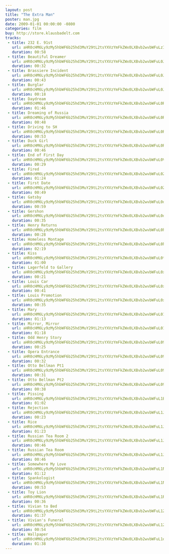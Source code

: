 ```yaml
---
layout: post
title: "The Extra Man"
poster: man.jpg
date: 2009-01-01 00:00:00 -0800
categories: film
buy: http://store.klausbadelt.com
tracks:
 - title: 232 E. 91st
   url: aHR0cHM6Ly9zMy5hbWF6b25hd3MuY29tL2tsYXVzYmFkZWx0LXBvb2wvbWFuLzIzMiBFLiA5MXN0Lm1wMw==
   duration: 00:58
 - title: Beautiful Dreamer
   url: aHR0cHM6Ly9zMy5hbWF6b25hd3MuY29tL2tsYXVzYmFkZWx0LXBvb2wvbWFuL0JlYXV0aWZ1bCBEcmVhbWVyLm1wMw==
   duration: 00:32
 - title: Brassiere Incident
   url: aHR0cHM6Ly9zMy5hbWF6b25hd3MuY29tL2tsYXVzYmFkZWx0LXBvb2wvbWFuL0JyYXNzaWVyZSBJbmNpZGVudC5tcDM=
   duration: 00:43
 - title: Burglar
   url: aHR0cHM6Ly9zMy5hbWF6b25hd3MuY29tL2tsYXVzYmFkZWx0LXBvb2wvbWFuL0J1cmdsYXIubXAz
   duration: 00:18
 - title: Daydream
   url: aHR0cHM6Ly9zMy5hbWF6b25hd3MuY29tL2tsYXVzYmFkZWx0LXBvb2wvbWFuL0RheWRyZWFtLm1wMw==
   duration: 01:46
 - title: Dreaming of Russia
   url: aHR0cHM6Ly9zMy5hbWF6b25hd3MuY29tL2tsYXVzYmFkZWx0LXBvb2wvbWFuL0RyZWFtaW5nIG9mIFJ1c3NpYS5tcDM=
   duration: 00:48
 - title: Driving to SH
   url: aHR0cHM6Ly9zMy5hbWF6b25hd3MuY29tL2tsYXVzYmFkZWx0LXBvb2wvbWFuL0RyaXZpbmcgdG8gU0gubXAz
   duration: 00:53
 - title: Duck Girl
   url: aHR0cHM6Ly9zMy5hbWF6b25hd3MuY29tL2tsYXVzYmFkZWx0LXBvb2wvbWFuL0R1Y2sgR2lybC5tcDM=
   duration: 00:46
 - title: End of First Day
   url: aHR0cHM6Ly9zMy5hbWF6b25hd3MuY29tL2tsYXVzYmFkZWx0LXBvb2wvbWFuL0VuZCBvZiBGaXJzdCBEYXkubXAz
   duration: 00:29
 - title: Fired
   url: aHR0cHM6Ly9zMy5hbWF6b25hd3MuY29tL2tsYXVzYmFkZWx0LXBvb2wvbWFuL0ZpcmVkLm1wMw==
   duration: 01:24
 - title: First Date
   url: aHR0cHM6Ly9zMy5hbWF6b25hd3MuY29tL2tsYXVzYmFkZWx0LXBvb2wvbWFuL0ZpcnN0IERhdGUubXAz
   duration: 00:49
 - title: Gatsby
   url: aHR0cHM6Ly9zMy5hbWF6b25hd3MuY29tL2tsYXVzYmFkZWx0LXBvb2wvbWFuL0dhdHNieS5tcDM=
   duration: 00:59
 - title: Gershon
   url: aHR0cHM6Ly9zMy5hbWF6b25hd3MuY29tL2tsYXVzYmFkZWx0LXBvb2wvbWFuL0dlcnNob24ubXAz
   duration: 00:35
 - title: Henry Returns
   url: aHR0cHM6Ly9zMy5hbWF6b25hd3MuY29tL2tsYXVzYmFkZWx0LXBvb2wvbWFuL0hlbnJ5IFJldHVybnMubXAz
   duration: 00:28
 - title: Homeless Montage
   url: aHR0cHM6Ly9zMy5hbWF6b25hd3MuY29tL2tsYXVzYmFkZWx0LXBvb2wvbWFuL0hvbWVsZXNzIE1vbnRhZ2UubXAz
   duration: 02:19
 - title: Kiss
   url: aHR0cHM6Ly9zMy5hbWF6b25hd3MuY29tL2tsYXVzYmFkZWx0LXBvb2wvbWFuL0tpc3MubXAz
   duration: 01:00
 - title: Lagerfeld to Gallery 
   url: aHR0cHM6Ly9zMy5hbWF6b25hd3MuY29tL2tsYXVzYmFkZWx0LXBvb2wvbWFuL0xhZ2VyZmVsZCB0byBHYWxsZXJ5Lm1wMw==
   duration: 00:21
 - title: Louis Car
   url: aHR0cHM6Ly9zMy5hbWF6b25hd3MuY29tL2tsYXVzYmFkZWx0LXBvb2wvbWFuL0xvdWlzIENhci5tcDM=
   duration: 00:41
 - title: Louis Promotion
   url: aHR0cHM6Ly9zMy5hbWF6b25hd3MuY29tL2tsYXVzYmFkZWx0LXBvb2wvbWFuL0xvdWlzIFByb21vdGlvbi5tcDM=
   duration: 00:35
 - title: Mary
   url: aHR0cHM6Ly9zMy5hbWF6b25hd3MuY29tL2tsYXVzYmFkZWx0LXBvb2wvbWFuL01hcnkubXAz
   duration: 01:13
 - title: Mirror, Mirror
   url: aHR0cHM6Ly9zMy5hbWF6b25hd3MuY29tL2tsYXVzYmFkZWx0LXBvb2wvbWFuL01pcnJvciwgTWlycm9yLm1wMw==
   duration: 01:18
 - title: Odd Henry Story
   url: aHR0cHM6Ly9zMy5hbWF6b25hd3MuY29tL2tsYXVzYmFkZWx0LXBvb2wvbWFuL09kZCBIZW5yeSBTdG9yeS5tcDM=
   duration: 00:25
 - title: Opera Entrance
   url: aHR0cHM6Ly9zMy5hbWF6b25hd3MuY29tL2tsYXVzYmFkZWx0LXBvb2wvbWFuL09wZXJhIEVudHJhbmNlLm1wMw==
   duration: 00:32
 - title: Otto Bellman Pt1
   url: aHR0cHM6Ly9zMy5hbWF6b25hd3MuY29tL2tsYXVzYmFkZWx0LXBvb2wvbWFuL090dG8gQmVsbG1hbiBQdDEubXAz
   duration: 00:31
 - title: Otto Bellman Pt2
   url: aHR0cHM6Ly9zMy5hbWF6b25hd3MuY29tL2tsYXVzYmFkZWx0LXBvb2wvbWFuL090dG8gQmVsbG1hbiBQdDIubXAz
   duration: 00:38
 - title: Pissing
   url: aHR0cHM6Ly9zMy5hbWF6b25hd3MuY29tL2tsYXVzYmFkZWx0LXBvb2wvbWFuL1Bpc3NpbmcubXAz
   duration: 01:02
 - title: Rejection
   url: aHR0cHM6Ly9zMy5hbWF6b25hd3MuY29tL2tsYXVzYmFkZWx0LXBvb2wvbWFuL1JlamVjdGlvbi5tcDM=
   duration: 00:23
 - title: Rice
   url: aHR0cHM6Ly9zMy5hbWF6b25hd3MuY29tL2tsYXVzYmFkZWx0LXBvb2wvbWFuL1JpY2UubXAz
   duration: 01:23
 - title: Russian Tea Room 2
   url: aHR0cHM6Ly9zMy5hbWF6b25hd3MuY29tL2tsYXVzYmFkZWx0LXBvb2wvbWFuL1J1c3NpYW4gVGVhIFJvb20gMi5tcDM=
   duration: 00:46
 - title: Russian Tea Room
   url: aHR0cHM6Ly9zMy5hbWF6b25hd3MuY29tL2tsYXVzYmFkZWx0LXBvb2wvbWFuL1J1c3NpYW4gVGVhIFJvb20ubXAz
   duration: 00:46
 - title: Somewhere My Love
   url: aHR0cHM6Ly9zMy5hbWF6b25hd3MuY29tL2tsYXVzYmFkZWx0LXBvb2wvbWFuL1NvbWV3aGVyZSBNeSBMb3ZlLm1wMw==
   duration: 01:12
 - title: Spankologist
   url: aHR0cHM6Ly9zMy5hbWF6b25hd3MuY29tL2tsYXVzYmFkZWx0LXBvb2wvbWFuL1NwYW5rb2xvZ2lzdC5tcDM=
   duration: 00:53
 - title: Toy Lion
   url: aHR0cHM6Ly9zMy5hbWF6b25hd3MuY29tL2tsYXVzYmFkZWx0LXBvb2wvbWFuL1RveSBMaW9uLm1wMw==
   duration: 00:36
 - title: Vivian to Bed
   url: aHR0cHM6Ly9zMy5hbWF6b25hd3MuY29tL2tsYXVzYmFkZWx0LXBvb2wvbWFuL1ZpdmlhbiB0byBCZWQubXAz
   duration: 01:37
 - title: Vivian's Funeral
   url: aHR0cHM6Ly9zMy5hbWF6b25hd3MuY29tL2tsYXVzYmFkZWx0LXBvb2wvbWFuL1ZpdmlhbidzIEZ1bmVyYWwubXAz
   duration: 00:54
 - title: Wallpaper
   url: aHR0cHM6Ly9zMy5hbWF6b25hd3MuY29tL2tsYXVzYmFkZWx0LXBvb2wvbWFuL1dhbGxwYXBlci5tcDM=
   duration: 01:38
---
```

